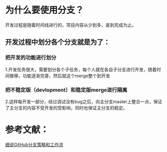 # 为什么要使用分支？
开发过程是随着时间线进行的，项目内容从少到多，直到完成为止。
## 开发过程中划分各个分支就是为了：
### 把开发的功能进行划分
1.开发任务很大，需要划分各个子任务，每个人就在各自子分支进行开发，随着时间推移，功能逐渐完善，然后就这个merge整个到开发
### 把不稳定版（devlopment）和稳定版merge进行隔离
2.这样每开发一部分，经过调试没有bug之后，向主分支master上整合一点，保证了主分支的内容不受开发的受影响，同时也保证主分支的稳定。

# 参考文献：
[细说GitHub分支策略和工作流](https://www.cnblogs.com/pbrong/p/Arong.html)
